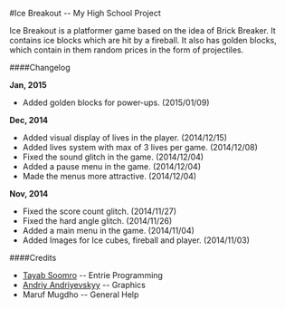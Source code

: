 #Ice Breakout -- My High School Project


Ice Breakout is a platformer game based on the idea of Brick Breaker. It contains ice blocks which are hit by a fireball. It also has golden blocks, which contain in them random prices in the form of projectiles.


####Changelog

**Jan, 2015**
- Added golden blocks for power-ups. (2015/01/09)


**Dec, 2014**
- Added visual display of lives in the player. (2014/12/15)
- Added lives system with max of 3 lives per game. (2014/12/08)
- Fixed the sound glitch in the game. (2014/12/04)
- Added a pause menu in the game. (2014/12/04)
- Made the menus more attractive. (2014/12/04)


**Nov, 2014**
- Fixed the score count glitch. (2014/11/27)
- Fixed the hard angle glitch. (2014/11/26)
- Added a main menu in the game. (2014/11/04)
- Added Images for Ice cubes, fireball and player. (2014/11/03)


####Credits
- [Tayab Soomro](https://github.com/tayabsoomro) -- Entrie Programming
- [Andriy Andriyevskyy](https://www.facebook.com/andriy.andriyevskyy) -- Graphics
- Maruf Mugdho -- General Help
 
